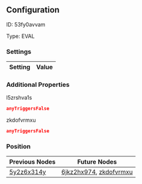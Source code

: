 # <nil>
## Configuration
ID:  53fy0avvam

Type: EVAL 


### Settings
| Setting | Value  |
| :------------------------ | ---------------------------------------- |
 




### Additional Properties
l5zrshva1s
 ```json 
anyTriggersFalse
```


zkdofvrmxu
 ```json 
anyTriggersFalse
```




### Position
| Previous Nodes | Future Nodes |
| :------------- | ------------ |
| [5y2z6x314y](./5y2z6x314y.md) | [6jkz2hx974](./6jkz2hx974.md), [zkdofvrmxu](./zkdofvrmxu.md) |